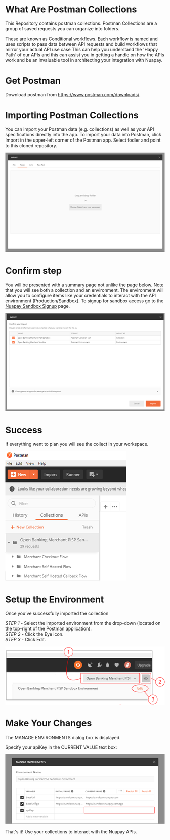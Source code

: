 # What Are Postman Collections
This Repository contains postman collections. Postman Collections are a group of saved requests you can organize into folders.

These are known as Conditional workflows.
Each workflow is named and uses scripts to pass data between API requests and build workflows that mirror your actual API use case
This can help you understand the 'Happy Path' of our APIs and this can assist you in getting a handle on how the APIs work and be an invaluable tool in architecting your integration with Nuapay.

# Get Postman
Download postman from https://www.postman.com/downloads/

# Importing Postman Collections

You can import your Postman data (e.g. collections) as well as your API specifications directly into the app.
To import your data into Postman, click Import in the upper-left corner of the Postman app. Select fodler and point to this cloned repository.

![Import a collection](media/import.png?raw=true)

# Confirm step

You will be presented with a summary page not unlike the page below. Note that you will see both a collection and an environment. The environment will allow you to configure items like your credentials to interact with the API environment (Production/Sandbox). To signup for sandbox access go to the [Nuapay Sandbox Signup](https://www.nuapay.com/en/request-api-sandbox/) page.

![Confirm the import](media/confirm-import.png?raw=true)

# Success

If everything went to plan you will see the collect in your workspace.

![Sucessful Import](media/collection.png?raw=true)

# Setup the Environment
Once you’ve successfully imported the collection

*STEP 1* - Select the imported environment from the drop-down (located on the top-right of the Postman application).  
*STEP 2* - Click the Eye icon.  
*STEP 3* - Click Edit.  

![Edit The Environment](media/edit.png?raw=true)

# Make Your Changes

The MANAGE ENVIRONMENTS dialog box is displayed.

Specify your apiKey in the CURRENT VALUE text box:

![Example Environment](media/save.png?raw=true)

That's it! Use your collections to interact with the Nuapay APIs.

